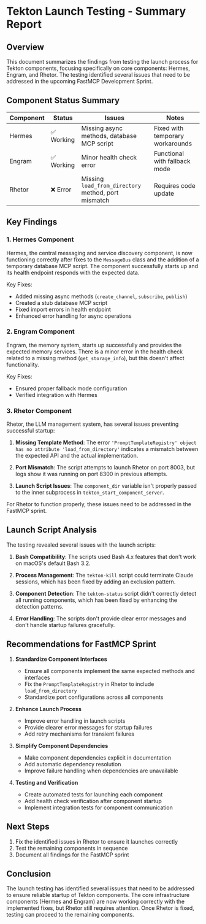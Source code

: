 # Tekton Launch Testing - Summary Report

## Overview

This document summarizes the findings from testing the launch process for Tekton components, focusing specifically on core components: Hermes, Engram, and Rhetor. The testing identified several issues that need to be addressed in the upcoming FastMCP Development Sprint.

## Component Status Summary

| Component | Status | Issues | Notes |
|-----------|--------|--------|-------|
| Hermes | ✅ Working | Missing async methods, database MCP script | Fixed with temporary workarounds |
| Engram | ✅ Working | Minor health check error | Functional with fallback mode |
| Rhetor | ❌ Error | Missing `load_from_directory` method, port mismatch | Requires code update |

## Key Findings

### 1. Hermes Component

Hermes, the central messaging and service discovery component, is now functioning correctly after fixes to the `MessageBus` class and the addition of a temporary database MCP script. The component successfully starts up and its health endpoint responds with the expected data.

Key Fixes:
- Added missing async methods (`create_channel`, `subscribe`, `publish`)
- Created a stub database MCP script
- Fixed import errors in health endpoint
- Enhanced error handling for async operations

### 2. Engram Component

Engram, the memory system, starts up successfully and provides the expected memory services. There is a minor error in the health check related to a missing method (`get_storage_info`), but this doesn't affect functionality.

Key Fixes:
- Ensured proper fallback mode configuration
- Verified integration with Hermes

### 3. Rhetor Component

Rhetor, the LLM management system, has several issues preventing successful startup:

1. **Missing Template Method**: The error `'PromptTemplateRegistry' object has no attribute 'load_from_directory'` indicates a mismatch between the expected API and the actual implementation.

2. **Port Mismatch**: The script attempts to launch Rhetor on port 8003, but logs show it was running on port 8300 in previous attempts.

3. **Launch Script Issues**: The `component_dir` variable isn't properly passed to the inner subprocess in `tekton_start_component_server`.

For Rhetor to function properly, these issues need to be addressed in the FastMCP sprint.

## Launch Script Analysis

The testing revealed several issues with the launch scripts:

1. **Bash Compatibility**: The scripts used Bash 4.x features that don't work on macOS's default Bash 3.2.

2. **Process Management**: The `tekton-kill` script could terminate Claude sessions, which has been fixed by adding an exclusion pattern.

3. **Component Detection**: The `tekton-status` script didn't correctly detect all running components, which has been fixed by enhancing the detection patterns.

4. **Error Handling**: The scripts don't provide clear error messages and don't handle startup failures gracefully.

## Recommendations for FastMCP Sprint

1. **Standardize Component Interfaces**
   - Ensure all components implement the same expected methods and interfaces
   - Fix the `PromptTemplateRegistry` in Rhetor to include `load_from_directory`
   - Standardize port configurations across all components

2. **Enhance Launch Process**
   - Improve error handling in launch scripts
   - Provide clearer error messages for startup failures
   - Add retry mechanisms for transient failures

3. **Simplify Component Dependencies**
   - Make component dependencies explicit in documentation
   - Add automatic dependency resolution
   - Improve failure handling when dependencies are unavailable

4. **Testing and Verification**
   - Create automated tests for launching each component
   - Add health check verification after component startup
   - Implement integration tests for component communication

## Next Steps

1. Fix the identified issues in Rhetor to ensure it launches correctly
2. Test the remaining components in sequence
3. Document all findings for the FastMCP sprint

## Conclusion

The launch testing has identified several issues that need to be addressed to ensure reliable startup of Tekton components. The core infrastructure components (Hermes and Engram) are now working correctly with the implemented fixes, but Rhetor still requires attention. Once Rhetor is fixed, testing can proceed to the remaining components.